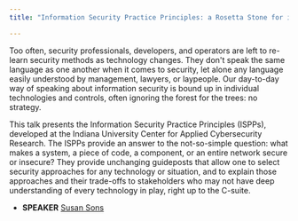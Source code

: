 ```yaml
---
title: "Information Security Practice Principles: a Rosetta Stone for information security work"

---
```


Too often, security professionals, developers, and operators are left to re-learn security methods as technology changes.  They don't speak the same language as one another when it comes to security, let alone any language easily understood by management, lawyers, or laypeople.  Our day-to-day way of speaking about information security is bound up in individual technologies and controls, often ignoring the forest for the trees: no strategy.

This talk presents the Information Security Practice Principles (ISPPs), developed at the Indiana University Center for Applied Cybersecurity Research.  The ISPPs provide an answer to the not-so-simple question: what makes a system, a piece of code, a component, or an entire network secure or insecure?  They provide unchanging guideposts that allow one to select security approaches for any technology or situation, and to explain those approaches and their trade-offs to stakeholders who may not have deep understanding of every technology in play, right up to the C-suite.

* **SPEAKER** [Susan Sons](/bios/susan_sons)
